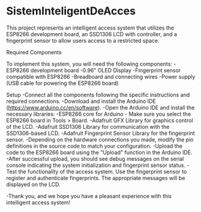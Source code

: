 # SistemInteligentDeAcces
This project represents an intelligent access system that utilizes the ESP8266 development board, an SSD1306 LCD with controller, and a fingerprint sensor to allow users access to a restricted space.

Required Components

To implement this system, you will need the following components:
-ESP8266 development board
-0.96" OLED Display
-Fingerprint sensor compatible with ESP8266
-Breadboard and connecting wires
-Power supply (USB cable for powering the ESP8266 board)

Setup
-Connect all the components following the specific instructions and required connections.
-Download and install the Arduino IDE (https://www.arduino.cc/en/software).
-Open the Arduino IDE and install the necessary libraries:
  -ESP8266 core for Arduino - Make sure you select the ESP8266 board in Tools > Board.
  -Adafruit GFX Library for graphics control of the LCD.
  -Adafruit SSD1306 Library for communication with the SSD1306-based LCD.
  -Adafruit Fingerprint Sensor Library for the fingerprint sensor.
-Depending on the hardware connections you made, modify the pin definitions in the source code to match your configuration.
-Upload the code to the ESP8266 board using the "Upload" function in the Arduino IDE.
-After successful upload, you should see debug messages on the serial console indicating the system initialization and fingerprint sensor status.
-Test the functionality of the access system. Use the fingerprint sensor to register and authenticate fingerprints. The appropriate messages will be displayed on the LCD.

-Thank you, and we hope you have a pleasant experience with this intelligent access system!
